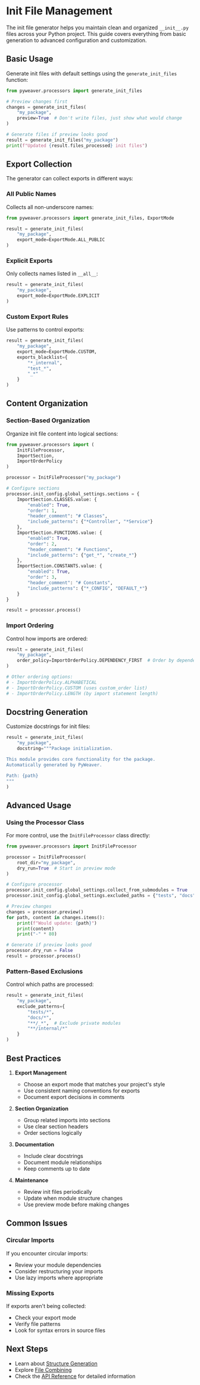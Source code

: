 # Init File Management

The init file generator helps you maintain clean and organized `__init__.py` files across your Python project. This guide covers everything from basic generation to advanced configuration and customization.

## Basic Usage

Generate init files with default settings using the `generate_init_files` function:

```python
from pyweaver.processors import generate_init_files

# Preview changes first
changes = generate_init_files(
    "my_package",
    preview=True  # Don't write files, just show what would change
)

# Generate files if preview looks good
result = generate_init_files("my_package")
print(f"Updated {result.files_processed} init files")
```

## Export Collection

The generator can collect exports in different ways:

### All Public Names
Collects all non-underscore names:
```python
from pyweaver.processors import generate_init_files, ExportMode

result = generate_init_files(
    "my_package",
    export_mode=ExportMode.ALL_PUBLIC
)
```

### Explicit Exports
Only collects names listed in `__all__`:
```python
result = generate_init_files(
    "my_package",
    export_mode=ExportMode.EXPLICIT
)
```

### Custom Export Rules
Use patterns to control exports:
```python
result = generate_init_files(
    "my_package",
    export_mode=ExportMode.CUSTOM,
    exports_blacklist={
        "*_internal",
        "test_*",
        "_*"
    }
)
```

## Content Organization

### Section-Based Organization

Organize init file content into logical sections:

```python
from pyweaver.processors import (
    InitFileProcessor,
    ImportSection,
    ImportOrderPolicy
)

processor = InitFileProcessor("my_package")

# Configure sections
processor.init_config.global_settings.sections = {
    ImportSection.CLASSES.value: {
        "enabled": True,
        "order": 1,
        "header_comment": "# Classes",
        "include_patterns": {"*Controller", "*Service"}
    },
    ImportSection.FUNCTIONS.value: {
        "enabled": True,
        "order": 2,
        "header_comment": "# Functions",
        "include_patterns": {"get_*", "create_*"}
    },
    ImportSection.CONSTANTS.value: {
        "enabled": True,
        "order": 3,
        "header_comment": "# Constants",
        "include_patterns": {"*_CONFIG", "DEFAULT_*"}
    }
}

result = processor.process()
```

### Import Ordering

Control how imports are ordered:

```python
result = generate_init_files(
    "my_package",
    order_policy=ImportOrderPolicy.DEPENDENCY_FIRST  # Order by dependencies
)

# Other ordering options:
# - ImportOrderPolicy.ALPHABETICAL
# - ImportOrderPolicy.CUSTOM (uses custom_order list)
# - ImportOrderPolicy.LENGTH (by import statement length)
```

## Docstring Generation

Customize docstrings for init files:

```python
result = generate_init_files(
    "my_package",
    docstring="""Package initialization.

This module provides core functionality for the package.
Automatically generated by PyWeaver.

Path: {path}
"""
)
```

## Advanced Usage

### Using the Processor Class

For more control, use the `InitFileProcessor` class directly:

```python
from pyweaver.processors import InitFileProcessor

processor = InitFileProcessor(
    root_dir="my_package",
    dry_run=True  # Start in preview mode
)

# Configure processor
processor.init_config.global_settings.collect_from_submodules = True
processor.init_config.global_settings.excluded_paths = {"tests", "docs"}

# Preview changes
changes = processor.preview()
for path, content in changes.items():
    print(f"Would update: {path}")
    print(content)
    print("-" * 80)

# Generate if preview looks good
processor.dry_run = False
result = processor.process()
```

### Pattern-Based Exclusions

Control which paths are processed:

```python
result = generate_init_files(
    "my_package",
    exclude_patterns={
        "tests/*",
        "docs/*",
        "**/_*",  # Exclude private modules
        "**/internal/*"
    }
)
```

## Best Practices

1. **Export Management**
   - Choose an export mode that matches your project's style
   - Use consistent naming conventions for exports
   - Document export decisions in comments

2. **Section Organization**
   - Group related imports into sections
   - Use clear section headers
   - Order sections logically

3. **Documentation**
   - Include clear docstrings
   - Document module relationships
   - Keep comments up to date

4. **Maintenance**
   - Review init files periodically
   - Update when module structure changes
   - Use preview mode before making changes

## Common Issues

### Circular Imports
If you encounter circular imports:
- Review your module dependencies
- Consider restructuring your imports
- Use lazy imports where appropriate

### Missing Exports
If exports aren't being collected:
- Check your export mode
- Verify file patterns
- Look for syntax errors in source files

## Next Steps

- Learn about [Structure Generation](structure.md)
- Explore [File Combining](combining.md)
- Check the [API Reference](../reference/pyweaver/processors/file_combiner.md) for detailed information